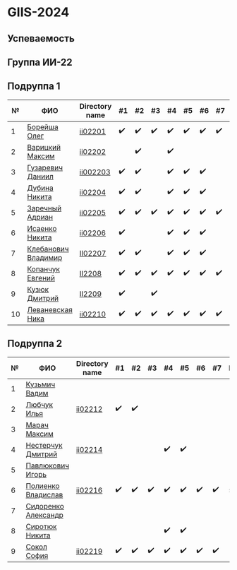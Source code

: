# GIIS-2024

## Успеваемость

## Группа ИИ-22

## Подруппа 1

| №   | ФИО                                                                     | Directory name          |        #1        | #2  | #3  | #4  | #5  | #6  | #7  | Рейтинг | Амбиции | Реальность |
| --- | ----------------------------------------------------------------------- | ----------------------- | ---------------- | --- | --- | --- | --- | --- | --- | ------- | ------- | ------- |
| 1   | [Борейша Олег](https://github.com/orgs/brstu/people/psijikk)            |[ii02201](/trunk/ii02201)|:heavy_check_mark:|:heavy_check_mark:|:heavy_check_mark: |:heavy_check_mark:|:heavy_check_mark:|:heavy_check_mark:|:heavy_check_mark:|    5     |  10      |  10    |
| 2   | [Варицкий Максим](https://github.com/MaximVaritskiy)                    |[ii02202](/trunk/ii02202)|                  |:heavy_check_mark:|     |:heavy_check_mark:|     |     |     |         |   5     |   0     |
| 3   | [Гузаревич Даниил](https://github.com/orgs/brstu/people/lumonces)       |[ii002203](/trunk/ii002203)|:heavy_check_mark:|:heavy_check_mark:|     |:heavy_check_mark:|:heavy_check_mark:|:heavy_check_mark:|     |   5  |   8     |   7     |
| 4   | [Дубина Никита](https://github.com/AfiSix)                              |[ii02204](/trunk/ii02204)|:heavy_check_mark:|:heavy_check_mark:|     |:heavy_check_mark:|:heavy_check_mark:|:heavy_check_mark:|     |         |   9     |   6     |
| 5   | [Заречный Адриан](https://github.com/orgs/brstu/people/Adryian4ik)      |[ii02205](/trunk/ii02205)|:heavy_check_mark:|:heavy_check_mark:|:heavy_check_mark:|:heavy_check_mark:|:heavy_check_mark:|:heavy_check_mark:|:heavy_check_mark:|   5      |    10    |  10      |
| 6   | [Исаенко Никита](https://github.com/IsaenkoNikita)                      |[ii02206](/trunk/ii02206)|:heavy_check_mark:|     |     |:heavy_check_mark:|:heavy_check_mark:|:heavy_check_mark:|     |     |     8    |     5    |
| 7   | [Клебанович Владимир](https://github.com/KlebanovichVladimir)           |[II02207](./trunk/ii02207)|:heavy_check_mark:|:heavy_check_mark:|  |:heavy_check_mark:|:heavy_check_mark:|:heavy_check_mark:|         |        | 8 | 7|
| 8   | [Копанчук Евгений](https://github.com/orgs/brstu/people/Corowka)        |[II2208](./trunk/ii02208) |:heavy_check_mark:|:heavy_check_mark:|:heavy_check_mark:|:heavy_check_mark:|:heavy_check_mark:|:heavy_check_mark:|:heavy_check_mark:|    5     |    10    |   10     
| 9   | [Кузюк Дмитрий](https://github.com/NeDoReAn)                            |[II2209](./trunk/ii02209)|:heavy_check_mark:||:heavy_check_mark:|     |     |     |     |         |       10 |      0  |
| 10  | [Леваневская Ника](https://github.com/orgs/brstu/people/neonchikCallMe) |[ii02210](./trunk/ii02210)|:heavy_check_mark:|:heavy_check_mark:|:heavy_check_mark:|:heavy_check_mark:|:heavy_check_mark:|:heavy_check_mark:|:heavy_check_mark:|   5      |   10     |    10    |

## Подруппа 2

| №   | ФИО                                                              | Directory name | #1  | #2  | #3  | #4  | #5  | #6  | #7  | Рейтинг | Амбиции | Реальность |
| --- | ---------------------------------------------------------------- | -------------- | --- | --- | --- | --- | --- | --- | --- | ------- | ------- | ------- |
| 1   | [Кузьмич Вадим](https://github.com/orgs/brstu/people/vkn10)      |                |     |     |     |     |     |     |     |         |         |         |
| 2   | [Любчук Илья](https://github.com/snep1one)|[ii02212](./trunk/ii02212)|:heavy_check_mark:|:heavy_check_mark:|     |     |     |     |     |         |    5    |   0     |
| 3   | [Марач Максим](https://github.com/orgs/brstu/people/MaximMarach) |                |     |     |     |     |     |     |     |         |         |         |
| 4   | [Нестерчук Дмитрий](https://github.com/nesterchuk11)             |[ii02214](./trunk/ii02216)|     |     |     |:heavy_check_mark:|:heavy_check_mark:|     |     |         |  5      |    0    |
| 5   | [Павлюкович Игорь](https://github.com/orgs/brstu/people/Kre1kh)  |                |     |     |     |     |     |     |     |         |    4    |    0    |
| 6   | [Полиенко Владислав](https://github.com/TomiokaGiuy) |[ii02216](./trunk/ii02216)|:heavy_check_mark:|:heavy_check_mark:|:heavy_check_mark:|:heavy_check_mark:|:heavy_check_mark:|:heavy_check_mark:|:heavy_check_mark:| 5 | 10 | 10 |
| 7   | [Сидоренко Александр](https://github.com/6mashina)               |                |     |     |     |     |     |     |     |         |         |         |
| 8   | [Сиротюк Никита](https://github.com/orgs/brstu/people/SirnikSan) |                |     |     |     |:heavy_check_mark:|:heavy_check_mark:|     |     |         |     4   |    4    |
| 9   | [Сокол София](https://github.com/DeAiVil)                        |[ii02219](./trunk/ii02219)|:heavy_check_mark:|:heavy_check_mark:|:heavy_check_mark:|:heavy_check_mark:|:heavy_check_mark:|:heavy_check_mark:|:heavy_check_mark:|         |       9 |    9    |
